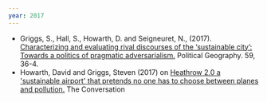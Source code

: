 ```yaml
---
year: 2017
---
```


- Griggs, S., Hall, S., Howarth, D. and Seigneuret, N., (2017). [Characterizing and evaluating rival discourses of the ‘sustainable city’: Towards a politics of pragmatic adversarialism.](http://repository.essex.ac.uk/19100/) Political Geography. 59, 36-4.
- Howarth, David and Griggs, Steven (2017) on [Heathrow 2.0 a 'sustainable airport' that pretends no one has to choose between planes and pollution.](https://theconversation.com/heathrow-2-0-a-sustainable-airport-that-pretends-no-one-has-to-choose-between-planes-and-pollution-74206) The Conversation